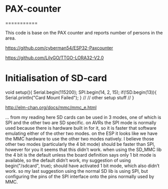 
# PAX-counter
===========

This code is base on the PAX counter and reports number of persons in the area.

https://github.com/cyberman54/ESP32-Paxcounter




https://github.com/LilyGO/TTGO-LORA32-V2.0

# Initialisation of SD-card

void setup(){
  Serial.begin(115200);
  SPI.begin(14, 2, 15);
  if(!SD.begin(13)){
    Serial.println("Card Mount Failed");
  }
//
// other setup stuff
//
}


http://elm-chan.org/docs/mmc/mmc_e.html

… from my reading here SD cards can be used in 3 modes, one of which is SPI and the other two are SD specific. on AVRs the SPI mode is normally used because there is hardware built in for it, so it is faster that software emulating either of the other two modes. on the ESP it looks like we have the MMC hardware to use the other two modes natively.
I believe those other two modes (particularly the 4 bit mode) should be faster than SPI, however for you it seems that this didn’t work.
when using the SD_MMC lib the 4 bit is the default unless the board definition says only 1 bit mode is available, so the default didn’t work, my suggestion of using begin("/sdcard", true); should have activated 1 bit mode, which also didn’t work. so my last suggestion using the normal SD lib is using SPI, but configuring the pins of the SPI interface onto the pins normally used by MMC.

